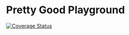 # Pretty Good Playground

[![Coverage Status](https://coveralls.io/repos/github/ShaneLucy/pretty-good-playground/badge.svg?branch=master)](https://coveralls.io/github/ShaneLucy/pretty-good-playground?branch=master)
